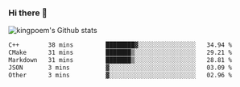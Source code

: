 ### Hi there 👋

![kingpoem's Github stats](https://github-readme-stats.vercel.app/api?username=kingpoem&show_icons=true)

  <!--START_SECTION:waka-->

```txt
C++        38 mins         ████████▓░░░░░░░░░░░░░░░░   34.94 %
CMake      31 mins         ███████▒░░░░░░░░░░░░░░░░░   29.21 %
Markdown   31 mins         ███████▒░░░░░░░░░░░░░░░░░   28.81 %
JSON       3 mins          ▓░░░░░░░░░░░░░░░░░░░░░░░░   03.09 %
Other      3 mins          ▓░░░░░░░░░░░░░░░░░░░░░░░░   02.96 %
```

<!--END_SECTION:waka-->
<!--
**kingpoem/kingpoem** is a ✨ _special_ ✨ repository because its `README.md` (this file) appears on your GitHub profile.

Here are some ideas to get you started:

- 🔭 I’m currently working on ...
- 🌱 I’m currently learning ...
- 👯 I’m looking to collaborate on ...
- 🤔 I’m looking for help with ...
- 💬 Ask me about ...
- 📫 How to reach me: ...
- 😄 Pronouns: ...
- ⚡ Fun fact: ...
-->
